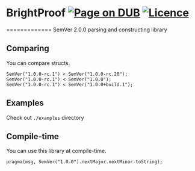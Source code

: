 # BrightProof [![Page on DUB](https://img.shields.io/dub/v/brightproof.svg)](http://code.dlang.org/packages/brightproof) [![Licence](https://img.shields.io/dub/l/brightproof.svg)](https://github.com/azbukagh/BrightProof/blob/master/LICENCE.md)
=============
SemVer 2.0.0 parsing and constructing library

## Comparing
You can compare structs.
```
SemVer("1.0.0-rc.1") < SemVer("1.0.0-rc.20");
SemVer("1.0.0-rc.1") < SemVer("1.0.0");
SemVer("1.0.0-rc.1") < SemVer("1.0.0+build.1");
```

## Examples
Check out `./examples` directory

## Compile-time
You can use this library at compile-time.
```
pragma(msg, SemVer("1.0.0").nextMajor.nextMinor.toString);
```
